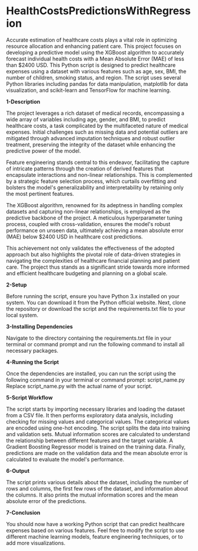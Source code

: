 # HealthCostsPredictionsWithRegression
Accurate estimation of healthcare costs plays a vital role in optimizing resource allocation and enhancing patient care. This project focuses on developing a predictive model using the XGBoost algorithm to accurately forecast individual health costs with a Mean Absolute Error (MAE) of less than $2400 USD. This Python script is designed to predict healthcare expenses using a dataset with various features such as age, sex, BMI, the number of children, smoking status, and region. The script uses several Python libraries including pandas for data manipulation, matplotlib for data visualization, and scikit-learn and TensorFlow for machine learning.

**1-Description**

The project leverages a rich dataset of medical records, encompassing a wide array of variables including age, gender, and BMI, to predict healthcare costs, a task complicated by the multifaceted nature of medical expenses. Initial challenges such as missing data and potential outliers are mitigated through advanced imputation techniques and robust outlier treatment, preserving the integrity of the dataset while enhancing the predictive power of the model.

Feature engineering stands central to this endeavor, facilitating the capture of intricate patterns through the creation of derived features that encapsulate interactions and non-linear relationships. This is complemented by a strategic feature selection process, which curtails overfitting and bolsters the model's generalizability and interpretability by retaining only the most pertinent features.

The XGBoost algorithm, renowned for its adeptness in handling complex datasets and capturing non-linear relationships, is employed as the predictive backbone of the project. A meticulous hyperparameter tuning process, coupled with cross-validation, ensures the model's robust performance on unseen data, ultimately achieving a mean absolute error (MAE) below $2400 USD in healthcare cost predictions.

This achievement not only validates the effectiveness of the adopted approach but also highlights the pivotal role of data-driven strategies in navigating the complexities of healthcare financial planning and patient care. The project thus stands as a significant stride towards more informed and efficient healthcare budgeting and planning on a global scale.

**2-Setup**

Before running the script, ensure you have Python 3.x installed on your system. You can download it from the Python official website.
Next, clone the repository or download the script and the requirements.txt file to your local system.

**3-Installing Dependencies**

Navigate to the directory containing the requirements.txt file in your terminal or command prompt and run the following command to install all necessary packages.


**4-Running the Script**

Once the dependencies are installed, you can run the script using the following command in your terminal or command prompt: script_name.py
Replace script_name.py with the actual name of your script.


**5-Script Workflow**

The script starts by importing necessary libraries and loading the dataset from a CSV file.
It then performs exploratory data analysis, including checking for missing values and categorical values.
The categorical values are encoded using one-hot encoding.
The script splits the data into training and validation sets.
Mutual information scores are calculated to understand the relationship between different features and the target variable.
A Gradient Boosting Regressor model is trained on the training data.
Finally, predictions are made on the validation data and the mean absolute error is calculated to evaluate the model's performance.


**6-Output**

The script prints various details about the dataset, including the number of rows and columns, the first few rows of the dataset, and information about the columns. It also prints the mutual information scores and the mean absolute error of the predictions.


**7-Conclusion**

You should now have a working Python script that can predict healthcare expenses based on various features. Feel free to modify the script to use different machine learning models, feature engineering techniques, or to add more visualizations.


